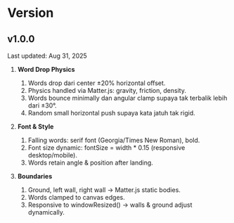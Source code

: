 

# Version

## v1.0.0 
Last updated: Aug 31, 2025
1. **Word Drop Physics**
    1. Words drop dari center ±20% horizontal offset.
    2. Physics handled via Matter.js: gravity, friction, density.
    3. Words bounce minimally dan angular clamp supaya tak terbalik lebih dari ±30°.
    4. Random small horizontal push supaya kata jatuh tak rigid.

2. **Font & Style**
    1. Falling words: serif font (Georgia/Times New Roman), bold.
    2. Font size dynamic: fontSize = width * 0.15 (responsive desktop/mobile).
    3. Words retain angle & position after landing.

3. **Boundaries**
    1. Ground, left wall, right wall → Matter.js static bodies.
    2. Words clamped to canvas edges.
    3. Responsive to windowResized() → walls & ground adjust dynamically.
